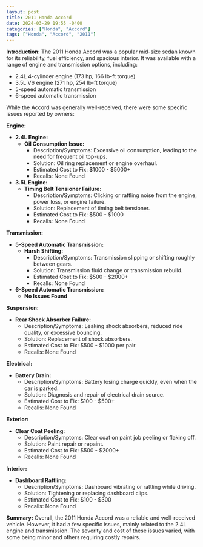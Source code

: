 ```yaml
---
layout: post
title: 2011 Honda Accord
date: 2024-03-29 19:55 -0400
categories: ["Honda", "Accord"]
tags: ["Honda", "Accord", "2011"]
---
```

**Introduction:**
The 2011 Honda Accord was a popular mid-size sedan known for its reliability, fuel efficiency, and spacious interior. It was available with a range of engine and transmission options, including:

* 2.4L 4-cylinder engine (173 hp, 166 lb-ft torque)
* 3.5L V6 engine (271 hp, 254 lb-ft torque)
* 5-speed automatic transmission
* 6-speed automatic transmission

While the Accord was generally well-received, there were some specific issues reported by owners:

**Engine:**

* **2.4L Engine:**
    * **Oil Consumption Issue:**
        * Description/Symptoms: Excessive oil consumption, leading to the need for frequent oil top-ups.
        * Solution: Oil ring replacement or engine overhaul.
        * Estimated Cost to Fix: $1000 - $5000+
        * Recalls: None Found
* **3.5L Engine:**
    * **Timing Belt Tensioner Failure:**
        * Description/Symptoms: Clicking or rattling noise from the engine, power loss, or engine failure.
        * Solution: Replacement of timing belt tensioner.
        * Estimated Cost to Fix: $500 - $1000
        * Recalls: None Found

**Transmission:**

* **5-Speed Automatic Transmission:**
    * **Harsh Shifting:**
        * Description/Symptoms: Transmission slipping or shifting roughly between gears.
        * Solution: Transmission fluid change or transmission rebuild.
        * Estimated Cost to Fix: $500 - $2000+
        * Recalls: None Found
* **6-Speed Automatic Transmission:**
    * **No Issues Found**

**Suspension:**

* **Rear Shock Absorber Failure:**
    * Description/Symptoms: Leaking shock absorbers, reduced ride quality, or excessive bouncing.
    * Solution: Replacement of shock absorbers.
    * Estimated Cost to Fix: $500 - $1000 per pair
    * Recalls: None Found

**Electrical:**

* **Battery Drain:**
    * Description/Symptoms: Battery losing charge quickly, even when the car is parked.
    * Solution: Diagnosis and repair of electrical drain source.
    * Estimated Cost to Fix: $100 - $500+
    * Recalls: None Found

**Exterior:**

* **Clear Coat Peeling:**
    * Description/Symptoms: Clear coat on paint job peeling or flaking off.
    * Solution: Paint repair or repaint.
    * Estimated Cost to Fix: $500 - $2000+
    * Recalls: None Found

**Interior:**

* **Dashboard Rattling:**
    * Description/Symptoms: Dashboard vibrating or rattling while driving.
    * Solution: Tightening or replacing dashboard clips.
    * Estimated Cost to Fix: $100 - $300
    * Recalls: None Found

**Summary:**
Overall, the 2011 Honda Accord was a reliable and well-received vehicle. However, it had a few specific issues, mainly related to the 2.4L engine and transmission. The severity and cost of these issues varied, with some being minor and others requiring costly repairs.
